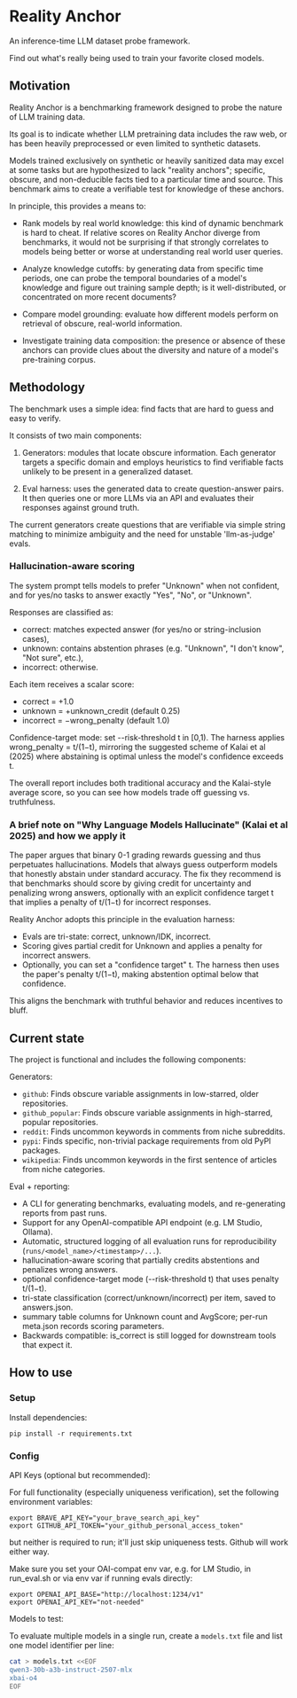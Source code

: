 # Reality Anchor

An inference-time LLM dataset probe framework.

Find out what's really being used to train your favorite closed models.


## Motivation

Reality Anchor is a benchmarking framework designed to probe the nature of LLM training data.

Its goal is to indicate whether LLM pretraining data includes the raw web, or has been heavily preprocessed or even limited to synthetic datasets.

Models trained exclusively on synthetic or heavily sanitized data may excel at some tasks but are hypothesized to lack "reality anchors"; specific, obscure, and non-deducible facts tied to a particular time and source. This benchmark aims to create a verifiable test for knowledge of these anchors.

In principle, this provides a means to:

- Rank models by real world knowledge: this kind of dynamic benchmark is hard to cheat. If relative scores on Reality Anchor diverge from benchmarks, it would not be surprising if that strongly correlates to models being better or worse at understanding real world user queries.

- Analyze knowledge cutoffs: by generating data from specific time periods, one can probe the temporal boundaries of a model's knowledge and figure out training sample depth; is it well-distributed, or concentrated on more recent documents?

- Compare model grounding: evaluate how different models perform on retrieval of obscure, real-world information.

- Investigate training data composition: the presence or absence of these anchors can provide clues about the diversity and nature of a model's pre-training corpus.


## Methodology

The benchmark uses a simple idea: find facts that are hard to guess and easy to verify.

It consists of two main components:

1. Generators: modules that locate obscure information. Each generator targets a specific domain and employs heuristics to find verifiable facts unlikely to be present in a generalized dataset.

2. Eval harness: uses the generated data to create question-answer pairs. It then queries one or more LLMs via an API and evaluates their responses against ground truth.

The current generators create questions that are verifiable via simple string matching to minimize ambiguity and the need for unstable 'llm-as-judge' evals.

### Hallucination-aware scoring

The system prompt tells models to prefer "Unknown" when not confident, and for yes/no tasks to answer exactly "Yes", "No", or "Unknown".

Responses are classified as:

  - correct: matches expected answer (for yes/no or string-inclusion cases),
  - unknown: contains abstention phrases (e.g. "Unknown", "I don't know", "Not sure", etc.),
  - incorrect: otherwise.

Each item receives a scalar score:

  - correct = +1.0
  - unknown = +unknown_credit (default 0.25)
  - incorrect = −wrong_penalty (default 1.0)

Confidence-target mode: set --risk-threshold t in [0,1). The harness applies wrong_penalty = t/(1−t), mirroring the suggested scheme of Kalai et al (2025) where abstaining is optimal unless the model's confidence exceeds t.

The overall report includes both traditional accuracy and the Kalai-style average score, so you can see how models trade off guessing vs. truthfulness.


### A brief note on "Why Language Models Hallucinate" (Kalai et al 2025) and how we apply it

The paper argues that binary 0-1 grading rewards guessing and thus perpetuates hallucinations. Models that always guess outperform models that honestly abstain under standard accuracy. The fix they recommend is that benchmarks should score by giving credit for uncertainty and penalizing wrong answers, optionally with an explicit confidence target t that implies a penalty of t/(1−t) for incorrect responses.

Reality Anchor adopts this principle in the evaluation harness:

- Evals are tri-state: correct, unknown/IDK, incorrect.
- Scoring gives partial credit for Unknown and applies a penalty for incorrect answers.
- Optionally, you can set a "confidence target" t. The harness then uses the paper's penalty t/(1−t), making abstention optimal below that confidence.

This aligns the benchmark with truthful behavior and reduces incentives to bluff.


## Current state

The project is functional and includes the following components:

Generators:
 - `github`: Finds obscure variable assignments in low-starred, older repositories.
 - `github_popular`: Finds obscure variable assignments in high-starred, popular repositories.
 - `reddit`: Finds uncommon keywords in comments from niche subreddits.
 - `pypi`: Finds specific, non-trivial package requirements from old PyPI packages.
 - `wikipedia`: Finds uncommon keywords in the first sentence of articles from niche categories.

Eval + reporting:
 - A CLI for generating benchmarks, evaluating models, and re-generating reports from past runs.
 - Support for any OpenAI-compatible API endpoint (e.g. LM Studio, Ollama).
 - Automatic, structured logging of all evaluation runs for reproducibility (`runs/<model_name>/<timestamp>/...`).
 - hallucination-aware scoring that partially credits abstentions and penalizes wrong answers.
 - optional confidence-target mode (--risk-threshold t) that uses penalty t/(1−t).
 - tri-state classification (correct/unknown/incorrect) per item, saved to answers.json.
 - summary table columns for Unknown count and AvgScore; per-run meta.json records scoring parameters.
 - Backwards compatible: is_correct is still logged for downstream tools that expect it.


## How to use

### Setup

Install dependencies:

    pip install -r requirements.txt

### Config

API Keys (optional but recommended):

For full functionality (especially uniqueness verification), set the following environment variables:

    export BRAVE_API_KEY="your_brave_search_api_key"
    export GITHUB_API_TOKEN="your_github_personal_access_token"

but neither is required to run; it'll just skip uniqueness tests. Github will work either way.

Make sure you set your OAI-compat env var, e.g. for LM Studio, in run_eval.sh or via env var if running evals directly:

    export OPENAI_API_BASE="http://localhost:1234/v1"
    export OPENAI_API_KEY="not-needed"

Models to test:

To evaluate multiple models in a single run, create a `models.txt` file and list one model identifier per line:

```bash
cat > models.txt <<EOF
qwen3-30b-a3b-instruct-2507-mlx
xbai-o4
EOF
